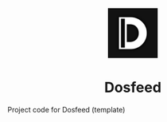 <center><img src='public/dosfeed.png' width='100'></center>
<center><h1>Dosfeed</h1></center>

Project code for Dosfeed (template)